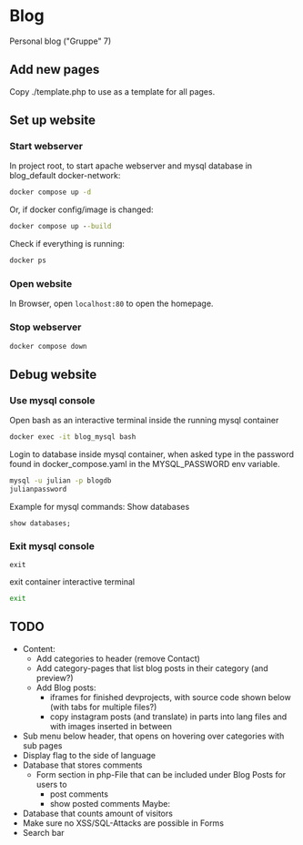 # Blog
Personal blog ("Gruppe" 7)

## Add new pages
Copy ./template.php to use as a template for all pages.

## Set up website
### Start webserver
In project root, to start apache webserver and mysql database in blog_default docker-network:
```cmd
docker compose up -d
```
Or, if docker config/image is changed:
```cmd
docker compose up --build
```
Check if everything is running:
```cmd
docker ps
```
### Open website
In Browser, open `localhost:80` to open the homepage.
### Stop webserver
```cmd
docker compose down
```

## Debug website
### Use mysql console
Open bash as an interactive terminal inside the running mysql container
```cmd
docker exec -it blog_mysql bash
```
Login to database inside mysql container, when asked type in the password found in docker_compose.yaml in the MYSQL_PASSWORD env variable.
```bash
mysql -u julian -p blogdb
julianpassword
```
Example for mysql commands: Show databases
```mysql
show databases;
```
### Exit mysql console
```mysql
exit
```
exit container interactive terminal
```bash
exit
```

## TODO
- Content:
  - Add categories to header (remove Contact)
  - Add category-pages that list blog posts in their category (and preview?)
  - Add Blog posts:
    - iframes for finished devprojects, with source code shown below (with tabs for multiple files?)
    - copy instagram posts (and translate) in parts into lang files and with images inserted in between
- Sub menu below header, that opens on hovering over categories with sub pages
- Display flag to the side of language
- Database that stores comments
  - Form section in php-File that can be included under Blog Posts for users to 
    - post comments
    - show posted comments
Maybe:
- Database that counts amount of visitors
- Make sure no XSS/SQL-Attacks are possible in Forms
- Search bar